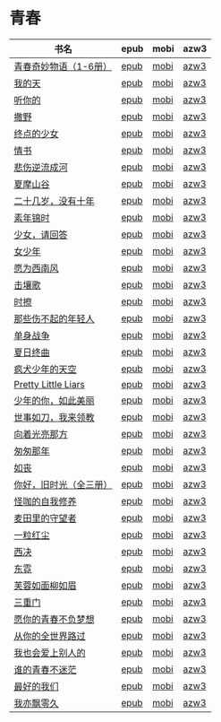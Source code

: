 # 青春

| 书名 | epub | mobi | azw3 |
| --- | --- | --- | --- |
| [青春奇妙物语（1-6册）](http://ct.dalanmei.com/f/31084289-771246123-41f73a) | [epub](http://ct.dalanmei.com/f/31084289-771246123-41f73a) | [mobi](http://ct.dalanmei.com/f/31084289-771230493-a27db9) | [azw3](http://ct.dalanmei.com/f/31084289-771235892-0beb11) |
| [我的天](http://ct.dalanmei.com/f/31084289-570259967-304788) | [epub](http://ct.dalanmei.com/f/31084289-570259967-304788) | [mobi](http://ct.dalanmei.com/f/31084289-570111988-058867) | [azw3](http://ct.dalanmei.com/f/31084289-571416938-e6cde4) |
| [听你的](http://ct.dalanmei.com/f/31084289-572115001-0c9858) | [epub](http://ct.dalanmei.com/f/31084289-572115001-0c9858) | [mobi](http://ct.dalanmei.com/f/31084289-571710157-d8c43d) | [azw3](http://ct.dalanmei.com/f/31084289-572135594-8ae162) |
| [撒野](http://ct.dalanmei.com/f/31084289-572120618-350f18) | [epub](http://ct.dalanmei.com/f/31084289-572120618-350f18) | [mobi](http://ct.dalanmei.com/f/31084289-571639702-4c4807) | [azw3](http://ct.dalanmei.com/f/31084289-572181089-f1928d) |
| [终点的少女](http://ct.dalanmei.com/f/31084289-571802394-fb23f9) | [epub](http://ct.dalanmei.com/f/31084289-571802394-fb23f9) | [mobi](http://ct.dalanmei.com/f/31084289-571532933-7f616f) | [azw3](http://ct.dalanmei.com/f/31084289-572195140-105172) |
| [情书](http://ct.dalanmei.com/f/31084289-572013973-299946) | [epub](http://ct.dalanmei.com/f/31084289-572013973-299946) | [mobi](http://ct.dalanmei.com/f/31084289-571563056-e3305f) | [azw3](http://ct.dalanmei.com/f/31084289-571911152-ce09f6) |
| [悲伤逆流成河](http://ct.dalanmei.com/f/31084289-571737236-584bdf) | [epub](http://ct.dalanmei.com/f/31084289-571737236-584bdf) | [mobi](http://ct.dalanmei.com/f/31084289-571604513-c133ec) | [azw3](http://ct.dalanmei.com/f/31084289-571916306-4e100e) |
| [夏摩山谷](http://ct.dalanmei.com/f/31084289-571737906-f76608) | [epub](http://ct.dalanmei.com/f/31084289-571737906-f76608) | [mobi](http://ct.dalanmei.com/f/31084289-571602442-cb29b4) | [azw3](http://ct.dalanmei.com/f/31084289-571917195-90a40e) |
| [二十几岁，没有十年](http://ct.dalanmei.com/f/31084289-571738172-1408e4) | [epub](http://ct.dalanmei.com/f/31084289-571738172-1408e4) | [mobi](http://ct.dalanmei.com/f/31084289-571600884-bfe5e8) | [azw3](http://ct.dalanmei.com/f/31084289-571917710-0f840c) |
| [素年锦时](http://ct.dalanmei.com/f/31084289-571772923-a8e3cf) | [epub](http://ct.dalanmei.com/f/31084289-571772923-a8e3cf) | [mobi](http://ct.dalanmei.com/f/31084289-571598039-1f35d8) | [azw3](http://ct.dalanmei.com/f/31084289-571918148-253134) |
| [少女，请回答](http://ct.dalanmei.com/f/31084289-571777885-41ea98) | [epub](http://ct.dalanmei.com/f/31084289-571777885-41ea98) | [mobi](http://ct.dalanmei.com/f/31084289-571517135-e6434f) | [azw3](http://ct.dalanmei.com/f/31084289-571923226-92fce6) |
| [女少年](http://ct.dalanmei.com/f/31084289-572125203-8c08b4) | [epub](http://ct.dalanmei.com/f/31084289-572125203-8c08b4) | [mobi](http://ct.dalanmei.com/f/31084289-571594495-f5ef18) | [azw3](http://ct.dalanmei.com/f/31084289-571983242-56f2ae) |
| [愿为西南风](http://ct.dalanmei.com/f/31084289-572131985-85ee33) | [epub](http://ct.dalanmei.com/f/31084289-572131985-85ee33) | [mobi](http://ct.dalanmei.com/f/31084289-571593471-c90a74) | [azw3](http://ct.dalanmei.com/f/31084289-571987066-303f3a) |
| [击壤歌](http://ct.dalanmei.com/f/31084289-571793868-9ab72c) | [epub](http://ct.dalanmei.com/f/31084289-571793868-9ab72c) | [mobi](http://ct.dalanmei.com/f/31084289-571529275-75294d) | [azw3](http://ct.dalanmei.com/f/31084289-571987693-9ef04d) |
| [时擦](http://ct.dalanmei.com/f/31084289-571797529-7b9477) | [epub](http://ct.dalanmei.com/f/31084289-571797529-7b9477) | [mobi](http://ct.dalanmei.com/f/31084289-571531235-1195a2) | [azw3](http://ct.dalanmei.com/f/31084289-571988318-1192f6) |
| [那些伤不起的年轻人](http://ct.dalanmei.com/f/31084289-571800615-277f9b) | [epub](http://ct.dalanmei.com/f/31084289-571800615-277f9b) | [mobi](http://ct.dalanmei.com/f/31084289-571531990-242e51) | [azw3](http://ct.dalanmei.com/f/31084289-571989146-9ffaca) |
| [单身战争](None) | [epub](None) | [mobi](None) | [azw3](None) |
| [夏日终曲](http://ct.dalanmei.com/f/31084289-571815136-7241d6) | [epub](http://ct.dalanmei.com/f/31084289-571815136-7241d6) | [mobi](http://ct.dalanmei.com/f/31084289-571544975-7fdb65) | [azw3](http://ct.dalanmei.com/f/31084289-572017069-806c8b) |
| [疯犬少年的天空](None) | [epub](None) | [mobi](None) | [azw3](None) |
| [Pretty Little Liars](None) | [epub](None) | [mobi](None) | [azw3](None) |
| [少年的你，如此美丽](None) | [epub](None) | [mobi](None) | [azw3](None) |
| [世事如刀，我来领教](None) | [epub](None) | [mobi](None) | [azw3](None) |
| [向着光亮那方](http://ct.dalanmei.com/f/31084289-571918917-c554a1) | [epub](http://ct.dalanmei.com/f/31084289-571918917-c554a1) | [mobi](http://ct.dalanmei.com/f/31084289-571558842-987478) | [azw3](http://ct.dalanmei.com/f/31084289-572076018-7f2382) |
| [匆匆那年](None) | [epub](None) | [mobi](None) | [azw3](None) |
| [如丧](http://ct.dalanmei.com/f/31084289-571732847-53a19a) | [epub](http://ct.dalanmei.com/f/31084289-571732847-53a19a) | [mobi](http://ct.dalanmei.com/f/31084289-571585648-f26310) | [azw3](http://ct.dalanmei.com/f/31084289-571848510-98fb63) |
| [你好，旧时光（全三册）](http://ct.dalanmei.com/f/31084289-571738101-5b4481) | [epub](http://ct.dalanmei.com/f/31084289-571738101-5b4481) | [mobi](http://ct.dalanmei.com/f/31084289-571588386-6a9263) | [azw3](http://ct.dalanmei.com/f/31084289-571868303-5e3438) |
| [怪咖的自我修养](http://ct.dalanmei.com/f/31084289-571781481-2aa20e) | [epub](http://ct.dalanmei.com/f/31084289-571781481-2aa20e) | [mobi](http://ct.dalanmei.com/f/31084289-571422349-f7f437) | [azw3](http://ct.dalanmei.com/f/31084289-571882291-33a25b) |
| [麦田里的守望者](http://ct.dalanmei.com/f/31084289-571782171-4cf9f7) | [epub](http://ct.dalanmei.com/f/31084289-571782171-4cf9f7) | [mobi](http://ct.dalanmei.com/f/31084289-571423412-34f809) | [azw3](http://ct.dalanmei.com/f/31084289-571883339-691a00) |
| [一粒红尘](None) | [epub](None) | [mobi](None) | [azw3](None) |
| [西决](None) | [epub](None) | [mobi](None) | [azw3](None) |
| [东霓](None) | [epub](None) | [mobi](None) | [azw3](None) |
| [芙蓉如面柳如眉](None) | [epub](None) | [mobi](None) | [azw3](None) |
| [三重门](http://ct.dalanmei.com/f/31084289-571785248-0c2be3) | [epub](http://ct.dalanmei.com/f/31084289-571785248-0c2be3) | [mobi](http://ct.dalanmei.com/f/31084289-571451597-a1c405) | [azw3](http://ct.dalanmei.com/f/31084289-571885420-e1faac) |
| [愿你的青春不负梦想](http://ct.dalanmei.com/f/31084289-595860351-ec8a0c) | [epub](http://ct.dalanmei.com/f/31084289-595860351-ec8a0c) | [mobi](http://ct.dalanmei.com/f/31084289-595858083-6092e5) | [azw3](http://ct.dalanmei.com/f/31084289-595859987-8a2463) |
| [从你的全世界路过](http://ct.dalanmei.com/f/31084289-571787261-3c9e95) | [epub](http://ct.dalanmei.com/f/31084289-571787261-3c9e95) | [mobi](http://ct.dalanmei.com/f/31084289-571453658-bb7dd5) | [azw3](http://ct.dalanmei.com/f/31084289-571886921-6f5774) |
| [我也会爱上别人的](http://ct.dalanmei.com/f/31084289-571787287-a9961d) | [epub](http://ct.dalanmei.com/f/31084289-571787287-a9961d) | [mobi](http://ct.dalanmei.com/f/31084289-571453692-287090) | [azw3](http://ct.dalanmei.com/f/31084289-571887059-e0c206) |
| [谁的青春不迷茫](http://ct.dalanmei.com/f/31084289-571789140-f4ed27) | [epub](http://ct.dalanmei.com/f/31084289-571789140-f4ed27) | [mobi](http://ct.dalanmei.com/f/31084289-571456678-18b1ff) | [azw3](http://ct.dalanmei.com/f/31084289-571894157-f09545) |
| [最好的我们](http://ct.dalanmei.com/f/31084289-571789861-259d5a) | [epub](http://ct.dalanmei.com/f/31084289-571789861-259d5a) | [mobi](http://ct.dalanmei.com/f/31084289-571457022-4f382c) | [azw3](http://ct.dalanmei.com/f/31084289-571895162-69dba7) |
| [我亦飘零久](http://ct.dalanmei.com/f/31084289-571789912-8e3516) | [epub](http://ct.dalanmei.com/f/31084289-571789912-8e3516) | [mobi](http://ct.dalanmei.com/f/31084289-571457050-22af37) | [azw3](http://ct.dalanmei.com/f/31084289-571895264-e73c28) |
